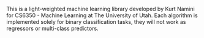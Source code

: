 This is a light-weighted machine learning library developed by Kurt Namini for CS6350 - Machine Learning at The University of Utah. Each algorithm is implemented solely for binary classification tasks, they will not work as regressors or multi-class predictors.
